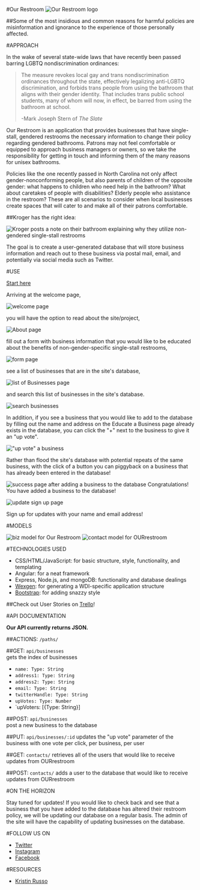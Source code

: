 #Our Restroom
![Our Restroom logo](https://i.imgur.com/9DbFG9o.png)

##Some of the most insidious and common reasons for harmful policies are misinformation and ignorance to the experience of those personally affected.


#APPROACH

In the wake of several state-wide laws that have recently been passed barring 
LGBTQ nondiscrimination ordinances:

> The measure revokes local gay and trans nondiscrimination ordinances throughout the state, 
> effectively legalizing anti-LGBTQ discrimination, and forbids trans people from using the 
> bathroom that aligns with their gender identity. That includes trans public school students, 
> many of whom will now, in effect, be barred from using the bathroom at school.  
> 
> -Mark Joseph Stern of _The Slate_

Our Restroom is an application that provides businesses that have single-stall, gendered restrooms
the necessary information to change their policy regarding gendered bathrooms. Patrons may not feel comfortable or equipped to approach business managers or owners, so we take the responsibility for getting in touch and informing them of the many reasons for unisex bathrooms. 

Policies like the one recently passed in North Carolina not only affect gender-nonconforming
people, but also parents of children of the opposite gender: what happens to children who
need help in the bathroom? What about caretakes of people with disabilities? Elderly people who 
assistance in the restroom? 
These are all scenarios to consider when local businesses create spaces that will cater
to and make all of their patrons comfortable.

##Kroger has the right idea:  

![Kroger posts a note on their bathroom explaining why they utilize non-gendered single-stall restrooms](https://40.media.tumblr.com/468e9567a4801b118d52cfa93d05cc34/tumblr_o4t2k959eS1qcqoybo1_500.jpg)

The goal is to create a user-generated database that will store business information
and reach out to these business via postal mail, email, and potentially via social 
media such as Twitter.

#USE

[Start here](https://hidden-sea-10254.herokuapp.com)

Arriving at the welcome page,  

![welcome page](https://i.imgur.com/5aSjvz7.png) 


you will have the option to read about the site/project,  

![About page](https://i.imgur.com/LoqpxuS.png)

fill out a form with business information that you would like to be educated about
the benefits of non-gender-specific single-stall restrooms,  

![form page](https://i.imgur.com/erIu9DQ.png) 

see a list of businesses that are in the site's database,   

![list of Businesses page](https://i.imgur.com/P3WxZlZ.png)


and search this list of businesses in the site's database.  

![search businesses](https://i.imgur.com/kv5EySr.png)

In addition, if you see a business that you would like to add to the database by
filling out the name and address on the Educate a Business page already exists 
in the database, you can click the "+" next to the business to give it an "up vote".

!["up vote" a business](https://i.imgur.com/UnxKuqx.png)

Rather than flood the site's database with potential repeats of the same business, 
with the click of a button you can piggyback on a business that has already been entered in the 
database!

![success page after adding a business to the database](https://i.imgur.com/cUgOhS4.png)
Congratulations! You have added a business to the database!

![update sign up page](https://i.imgur.com/nrRcNaJ.png)

Sign up for updates with your name and email address!

#MODELS
  
![biz model for Our Restroom](https://i.imgur.com/WsjUPnH.png)
![contact model for OURrestroom](https://i.imgur.com/NQHzibD.png)

#TECHNOLOGIES USED  
- CSS/HTML/JavaScript: for basic structure, style, functionality, and templating  
- Angular: for a neat framework   
- Express, Node.js, and mongoDB: functionality and database dealings  
- [Wexgen](https://github.com/h4w5/wexgen): for generating a WDI-specific application structure  
- [Bootstrap](http://getbootstrap.com/): for adding snazzy style


##Check out User Stories on [Trello](https://trello.com/b/NClftgba/our-restroom)!

#API DOCUMENTATION

**Our API currently returns JSON.** 

##ACTIONS: `/paths/`

##GET: `api/businesses`  
gets the index of businesses  

- `name: Type: String`
- `address1: Type: String`
- `address2: Type: String`
- `email: Type: String`
- `twitterHandle: Type: String`
- `upVotes: Type: Number`
- `upVoters: [{Type: String}] 

##POST: `api/businesses`  
post a new business to the database

##PUT: `api/businesses/:id`
updates the "up vote" parameter of the business with one vote per click, 
per business, per user

##GET: `contacts/`
retrieves all of the users that would like to receive updates from OURrestroom

##POST: `contacts/`
adds a user to the database that would like to receive updates from OURrestroom


#ON THE HORIZON

Stay tuned for updates! If you would like to check back and see that a business
that you have added to the database has altered their restroom policy, we will be updating 
our database on a regular basis. The admin of the site will have the capability
of updating businesses on the database. 

#FOLLOW US ON
- [Twitter](https://twitter.com/ourrestroom)
- [Instagram](http://instagram.com/ourrestroom)
- [Facebook](https://www.facebook.com/OURrestroom)

#RESOURCES
- [Kristin Russo](http://www.kristinnoeline.com/)  



